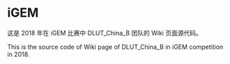 # iGEM

这是 2018 年在 iGEM 比赛中 DLUT_China_B 团队的 Wiki 页面源代码。

This is the source code of Wiki page of DLUT_China_B in iGEM competition in 2018.
